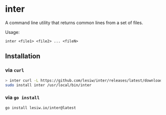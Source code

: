 # inter

A command line utility that returns common lines from a set of files.

Usage:

```text
inter <file1> <file2> ... <fileN>
```

## Installation

### via `curl`

```sh 
> inter curl -L https://github.com/lesiw/inter/releases/latest/download/inter-`uname -s`-`uname -m`
sudo install inter /usr/local/bin/inter
```

### via `go install`

```sh
go install lesiw.io/inter@latest
```
